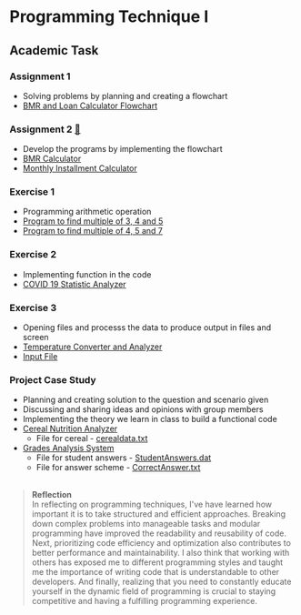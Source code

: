 # Programming Technique I
## Academic Task
### Assignment 1
- Solving problems by planning and creating a flowchart
- [BMR and Loan Calculator Flowchart](https://github.com/nawwarahauni/SEMESTER_1/blob/main/Programming%20Technique%20I/Coursework/Assignment%201.pdf) <br/>
### Assignment 2 [:round_pushpin:](https://github.com/nawwarahauni/SEMESTER_1/blob/main/Programming%20Technique%20I/Coursework/Assignment%202.pdf)
- Develop the programs by implementing the flowchart
- [BMR Calculator](https://github.com/nawwarahauni/SEMESTER_1/blob/main/Programming%20Technique%20I/Coursework/Assignment%202%20set%201.cpp)
- [Monthly Installment Calculator](https://github.com/nawwarahauni/SEMESTER_1/blob/main/Programming%20Technique%20I/Coursework/Assignment%202%20set%202.cpp)<br/>
### Exercise 1
- Programming arithmetic operation
- [Program to find multiple of 3, 4 and 5](https://github.com/nawwarahauni/SEMESTER_1/blob/main/Programming%20Technique%20I/Coursework/Exercise%201%20set%201.cpp)
- [Program to find multiple of 4, 5 and 7](https://github.com/nawwarahauni/SEMESTER_1/blob/main/Programming%20Technique%20I/Coursework/Exercise%201%20set%203.cpp)<br/>
### Exercise 2
- Implementing function in the code
- [COVID 19 Statistic Analyzer](https://github.com/nawwarahauni/SEMESTER_1/blob/main/Programming%20Technique%20I/Coursework/Exercise%202%20Function.cpp)<br/>
### Exercise 3
- Opening files and processs the data to produce output in files and screen
- [Temperature Converter and Analyzer](https://github.com/nawwarahauni/SEMESTER_1/blob/main/Programming%20Technique%20I/Coursework/Exercise%203%20Input%20Output.cpp)
- [Input File](https://github.com/nawwarahauni/SEMESTER_1/blob/main/Programming%20Technique%20I/Coursework/inputFile.txt)<br/>
### Project Case Study
- Planning and creating solution to the question and scenario given
- Discussing and sharing ideas and opinions with group members
- Implementing the theory we learn in class to build a functional code
- [Cereal Nutrition Analyzer](https://github.com/nawwarahauni/SEMESTER_1/blob/main/Programming%20Technique%20I/Coursework/Case%20Study%201.cpp)
  - File for cereal - [cerealdata.txt](https://github.com/nawwarahauni/SEMESTER_1/blob/main/Programming%20Technique%20I/Coursework/cerealdata.txt)
- [Grades Analysis System](https://github.com/nawwarahauni/SEMESTER_1/blob/main/Programming%20Technique%20I/Coursework/Case%20Study%202.cpp)
  - File for student answers - [StudentAnswers.dat](https://github.com/nawwarahauni/SEMESTER_1/blob/main/Programming%20Technique%20I/Coursework/StudentAnswers.dat)
  - File for answer scheme - [CorrectAnswer.txt](https://github.com/nawwarahauni/SEMESTER_1/blob/main/Programming%20Technique%20I/Coursework/CorrectAnswer.txt)<br/><br/>
> <b>Reflection</b><br/>
In reflecting on programming techniques, I've have learned how important it is to take structured and efficient approaches. Breaking down complex problems into manageable tasks and modular programming have improved the readability and reusability of code. Next, prioritizing code efficiency and optimization also  contributes to better performance and maintainability. I also think that working with others has exposed me to different programming styles and taught me the importance of writing code that is understandable to other developers. And finally, realizing that you need to constantly educate yourself in the dynamic field of programming is crucial to staying competitive and having a fulfilling programming experience.


